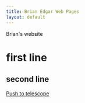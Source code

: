 ```yaml
---
title: Brian Edgar Web Pages
layout: default
---
```


Brian's website 
# first line
## second line
<a href="https://htmlpreview.github.io/?https://github.com/bwedgar/PushToTelescope/blob/ES6/GoTo.html">Push to telescope</a><br>
